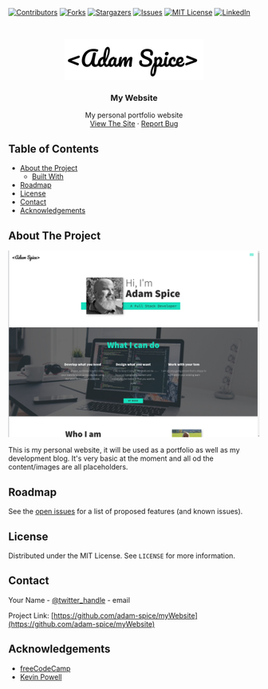 [![Contributors][contributors-shield]][contributors-url]
[![Forks][forks-shield]][forks-url]
[![Stargazers][stars-shield]][stars-url]
[![Issues][issues-shield]][issues-url]
[![MIT License][license-shield]][license-url]
[![LinkedIn][linkedin-shield]][linkedin-url]

<!-- PROJECT LOGO -->
<br />
<p align="center">
  <a href="https://github.com/github_username/repo">
    <img src="images/logo.png" alt="Logo" >
  </a>

  <h3 align="center">My Website</h3>

  <p align="center">
    My personal portfolio website
    <br />
    <a href="https://github.com/github_username/repo">View The Site</a>
    ·
    <a href="https://github.com/github_username/repo/issues">Report Bug</a>
  </p>
</p>

<!-- TABLE OF CONTENTS -->

## Table of Contents

- [About the Project](#about-the-project)
  - [Built With](#built-with)
- [Roadmap](#roadmap)
- [License](#license)
- [Contact](#contact)
- [Acknowledgements](#acknowledgements)

<!-- ABOUT THE PROJECT -->

## About The Project

[![Product Name Screen Shot][product-screenshot]](https://example.com)

This is my personal website, it will be used as a portfolio as well as my development blog. It's very basic at the moment and all od the content/images are all placeholders.

<!--
### Built With

- []()
- []()
- []() -->

<!-- GETTING STARTED -->

<!-- ROADMAP -->

## Roadmap

See the [open issues](https://github.com/github_username/repo/issues) for a list of proposed features (and known issues).

## License

Distributed under the MIT License. See `LICENSE` for more information.

<!-- CONTACT -->

## Contact

Your Name - [@twitter_handle](https://twitter.com/twitter_handle) - email

Project Link: [https://github.com/adam-spice/myWebsite](https://github.com/adam-spice/myWebsite)

<!-- ACKNOWLEDGEMENTS -->

## Acknowledgements

- [freeCodeCamp](http://freecodecamp.org)
- [Kevin Powell](https://github.com/kevin-powell)

<!-- MARKDOWN LINKS & IMAGES -->
<!-- https://www.markdownguide.org/basic-syntax/#reference-style-links -->

[contributors-shield]: https://img.shields.io/github/contributors/adam-spice/myWebsite.svg?style=flat-square
[contributors-url]: https://github.com/adam-spice/myWebsite/graphs/contributors
[forks-shield]: https://img.shields.io/github/forks/adam-spice/myWebsite.svg?style=flat-square
[forks-url]: https://github.com/adam-spice/myWebsite/network/members
[stars-shield]: https://img.shields.io/github/stars/adam-spice/myWebsite.svg?style=flat-square
[stars-url]: https://github.com/adam-spice/myWebsite/stargazers
[issues-shield]: https://img.shields.io/github/issues/adam-spice/myWebsite.svg?style=flat-square
[issues-url]: https://github.com/adam-spice/myWebsite/issues
[license-shield]: https://img.shields.io/github/license/adam-spice/myWebsite.svg?style=flat-square
[license-url]: https://github.com/adam-spice/myWebsite/blob/master/LICENSE.txt
[linkedin-shield]: https://img.shields.io/badge/-LinkedIn-black.svg?style=flat-square&logo=linkedin&colorB=555
[linkedin-url]: https://linkedin.com/in/othneildrew
[product-screenshot]: images/screenshot.png
